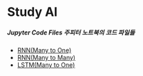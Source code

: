# Study AI

##### Jupyter Code Files 주피터 노트북의 코드 파일들
- [RNN(Many to One)](./jupyterfiles/RNN(Many_to_One).ipynb)  
- [RNN(Many to Many)](./jupyterfiles/RNN(Many_to_Many).ipynb)  
- [LSTM(Many to One)](./jupyterfiles/LSTM(Many_to_One).ipynb)  
